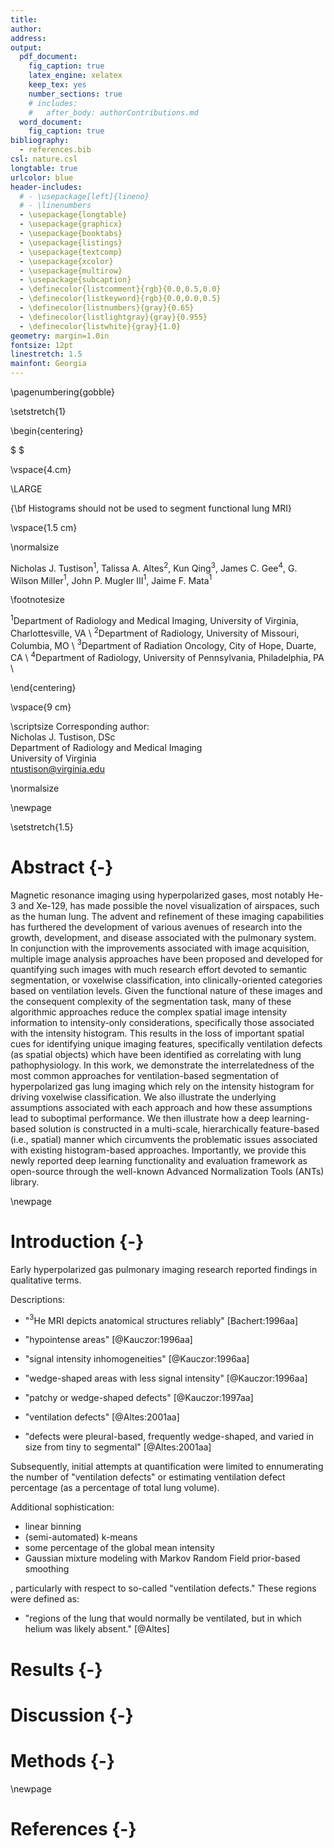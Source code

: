 ```yaml
---
title:
author:
address:
output:
  pdf_document:
    fig_caption: true
    latex_engine: xelatex
    keep_tex: yes
    number_sections: true
    # includes:
    #   after_body: authorContributions.md
  word_document:
    fig_caption: true
bibliography:
  - references.bib
csl: nature.csl
longtable: true
urlcolor: blue
header-includes:
  # - \usepackage[left]{lineno}
  # - \linenumbers
  - \usepackage{longtable}
  - \usepackage{graphicx}
  - \usepackage{booktabs}
  - \usepackage{listings}
  - \usepackage{textcomp}
  - \usepackage{xcolor}
  - \usepackage{multirow}
  - \usepackage{subcaption}
  - \definecolor{listcomment}{rgb}{0.0,0.5,0.0}
  - \definecolor{listkeyword}{rgb}{0.0,0.0,0.5}
  - \definecolor{listnumbers}{gray}{0.65}
  - \definecolor{listlightgray}{gray}{0.955}
  - \definecolor{listwhite}{gray}{1.0}
geometry: margin=1.0in
fontsize: 12pt
linestretch: 1.5
mainfont: Georgia
---
```



\pagenumbering{gobble}

\setstretch{1}

\begin{centering}

$ $

\vspace{4.cm}

\LARGE

{\bf Histograms should not be used to segment functional lung MRI}

\vspace{1.5 cm}

\normalsize

Nicholas J. Tustison$^{1}$,
Talissa A. Altes$^{2}$,
Kun Qing$^{3}$,
James C. Gee$^{4}$,
G. Wilson Miller$^{1}$,
John P. Mugler III$^{1}$,
Jaime F. Mata$^{1}$

\footnotesize

$^{1}$Department of Radiology and Medical Imaging, University of Virginia, Charlottesville, VA \\
$^{2}$Department of Radiology, University of Missouri, Columbia, MO \\
$^{3}$Department of Radiation Oncology, City of Hope, Duarte, CA \\
$^{4}$Department of Radiology, University of Pennsylvania, Philadelphia, PA \\

\end{centering}

\vspace{9 cm}


\scriptsize
Corresponding author: \
Nicholas J. Tustison, DSc \
Department of Radiology and Medical Imaging \
University of Virginia \
ntustison@virginia.edu

<!-- \noindent\rule{4cm}{0.4pt}

\tiny
$^{\dagger}$Data used in preparation of this article were obtained from the Alzheimer’s
Disease Neuroimaging Initiative (ADNI) database (http://adni.loni.usc.edu). As
such, the investigators within the ADNI contributed to the design and
implementation of ADNI and/or provided data but did not participate in analysis
or writing of this report. A complete listing of ADNI investigators can be found
at: http://adni.loni.usc.edu/wp-content/uploads/how to apply/AD NI Acknowledgement List.pdf
 -->

\normalsize

\newpage

\setstretch{1.5}

# Abstract {-}

Magnetic resonance imaging using hyperpolarized gases, most notably He-3 and
Xe-129, has made possible the novel visualization of airspaces, such as the
human lung. The advent and refinement of these imaging capabilities has
furthered the development of various avenues of research into the growth,
development, and disease associated with the pulmonary system.  In conjunction
with the improvements associated with image acquisition, multiple image analysis
approaches have been proposed and developed for quantifying such images with
much research effort devoted to semantic segmentation, or voxelwise
classification, into clinically-oriented categories based on ventilation levels.
Given the functional nature of these images and the consequent complexity of the
segmentation task, many of these algorithmic approaches reduce the complex
spatial image intensity information to intensity-only considerations,
specifically those associated with the intensity histogram. This results in the
loss of important spatial cues for identifying unique imaging features,
specifically ventilation defects (as spatial objects) which have been identified
as correlating with lung pathophysiology.  In this work, we demonstrate the
interrelatedness of the most common approaches for ventilation-based
segmentation of hyperpolarized gas lung imaging which rely on the intensity
histogram for driving voxelwise classification.  We also illustrate the
underlying assumptions associated with each approach and how these assumptions
lead to suboptimal performance.  We then illustrate how a deep learning-based
solution is constructed in a multi-scale, hierarchically feature-based (i.e.,
spatial) manner which circumvents the problematic issues associated with
existing histogram-based approaches.  Importantly, we provide this newly reported
deep learning functionality and evaluation framework as open-source through the
well-known Advanced Normalization Tools (ANTs) library.

\newpage



# Introduction {-}

Early hyperpolarized gas pulmonary imaging research reported findings in
qualitative terms.

Descriptions:

* "$^{3}$He MRI depicts anatomical structures reliably" [Bachert:1996aa]

* "hypointense areas" [@Kauczor:1996aa]

* "signal intensity inhomogeneities" [@Kauczor:1996aa]

* "wedge-shaped areas with less signal intensity" [@Kauczor:1996aa]

* "patchy or wedge-shaped defects" [@Kauczor:1997aa]

* "ventilation defects" [@Altes:2001aa]

* "defects were pleural-based, frequently wedge-shaped, and varied in size from tiny to segmental" [@Altes:2001aa]


Subsequently, initial attempts at quantification were limited to ennumerating
the number of "ventilation defects" or estimating ventilation defect percentage
(as a percentage of total lung volume).

Additional sophistication:

* linear binning
* (semi-automated) k-means
* some percentage of the global mean intensity
* Gaussian mixture modeling with Markov Random Field prior-based smoothing




, particularly with respect to so-called "ventilation defects."
These regions were defined as:

* "regions of the lung that would normally be ventilated, but in which helium
  was likely absent." [@Altes]



# Results {-}




# Discussion {-}


# Methods {-}


\newpage

# References {-}